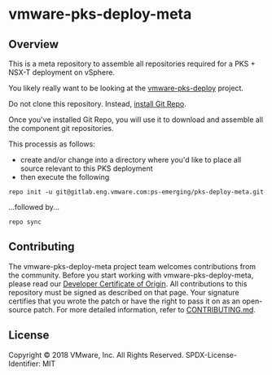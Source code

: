 # vmware-pks-deploy-meta

## Overview
This is a meta repository to assemble all repositories required for a PKS + NSX-T deployment on vSphere.

You likely really want to be looking at the [vmware-pks-deploy](https://github.com/vmware/vmware-pks-deploy) project.

Do not clone this repository. Instead, [install Git Repo](https://source.android.com/source/downloading#installing-repo).

Once you've installed Git Repo, you will use it to download and assemble all the component git repositories.

This processis as follows:
* create and/or change into a directory where you'd like to place all source relevant to this PKS deployment
* then execute the following

`repo init -u git@gitlab.eng.vmware.com:ps-emerging/pks-deploy-meta.git`

...followed by...

`repo sync`

## Contributing

The vmware-pks-deploy-meta project team welcomes contributions from the community. Before you start working with vmware-pks-deploy-meta, please read our [Developer Certificate of Origin](https://cla.vmware.com/dco). All contributions to this repository must be signed as described on that page. Your signature certifies that you wrote the patch or have the right to pass it on as an open-source patch. For more detailed information, refer to [CONTRIBUTING.md](CONTRIBUTING.md).

## License

Copyright © 2018 VMware, Inc. All Rights Reserved.
SPDX-License-Identifier: MIT
